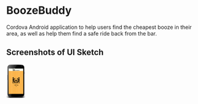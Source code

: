 # BoozeBuddy

Cordova Android application to help users find the cheapest booze in their area, as well as help them find a safe ride back from the bar.

## Screenshots of UI Sketch

<img src="/screenshots/loading.png" alt="Loading Screen" style="width:50px">



